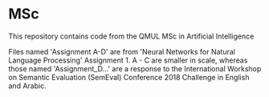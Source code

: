 # MSc

This repository contains code from the QMUL MSc in Artificial Intelligence

Files named 'Assignment A-D' are from 'Neural Networks for Natural Language Processing' Assignment 1.
A - C are smaller in scale, whereas those named 'Assignment_D...' are a response to the International Workshop on Semantic Evaluation (SemEval) Conference 2018 Challenge in English and Arabic.
